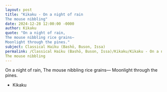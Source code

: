 ```yaml
---
layout: post
title: "Kikaku - On a night of rain
The mouse nibbling"
date: 2024-12-28 12:00:00 -0000
author: Kikaku
quote: "On a night of rain,
The mouse nibbling rice grains—
Moonlight through the pines."
subject: Classical Haiku (Bashō, Buson, Issa)
permalink: /Classical Haiku (Bashō, Buson, Issa)/Kikaku/Kikaku - On a night of rain
The mouse nibbling
---
```


On a night of rain,
The mouse nibbling rice grains—
Moonlight through the pines.

- Kikaku
